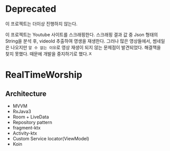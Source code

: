 # Deprecated

이 프로젝트는 더이상 진행하지 않는다. 

이 프로젝트는 Youtube 사이트를 스크래핑한다. 스크래핑 결과 값 중 Json 형태의 String을 분석 후, videoId 추출하여 영생을 재생한다. 그러나 많은 영상들에서, 썸네일은 나오지만 `알 수 없는 이유`로 영상 재생이 되지 않는 문제점이 발견되었다. 해결책을 찾지 못했다. 때문에 개발을 중지하기로 했다.ㅈ

# RealTimeWorship

## Architecture

- MVVM
- RxJava3
- Room + LiveData
- Repository pattern
- fragment-ktx
- Activity-ktx
- Custom Service locator(ViewModel)
- Koin